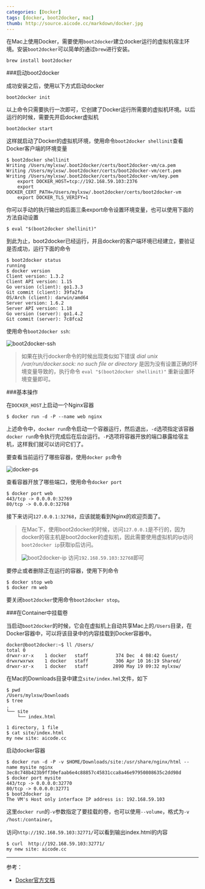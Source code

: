 ```yaml
---
categories: [Docker]
tags: [docker, boot2docker, mac]
thumb: http://source.aicode.cc/markdown/docker.jpg
---
```


在Mac上使用Docker，需要使用`boot2docker`建立docker运行的虚拟机宿主环境。安装`boot2docker`可以简单的通过`brew`进行安装。

	brew install boot2docker

###启动boot2docker

成功安装之后，使用以下方式启动docker

	boot2docker init

以上命令只需要执行一次即可，它创建了Docker运行所需要的虚拟机环境。以后运行的时候，需要先开启docker虚拟机

	boot2docker start

这样就启动了Docker的虚拟机环境，使用命令`boot2docker shellinit`查看Docker客户端的环境变量

	$ boot2docker shellinit
    Writing /Users/mylxsw/.boot2docker/certs/boot2docker-vm/ca.pem
    Writing /Users/mylxsw/.boot2docker/certs/boot2docker-vm/cert.pem
    Writing /Users/mylxsw/.boot2docker/certs/boot2docker-vm/key.pem
        export DOCKER_HOST=tcp://192.168.59.103:2376
        export DOCKER_CERT_PATH=/Users/mylxsw/.boot2docker/certs/boot2docker-vm
        export DOCKER_TLS_VERIFY=1

你可以手动的执行输出的后面三条export命令设置环境变量，也可以使用下面的方法自动设置

	$ eval "$(boot2docker shellinit)"

到此为止，boot2docker已经运行，并且docker的客户端环境已经建立，要验证是否成功，运行下面的命令

	$ boot2docker status
    running
    $ docker version
    Client version: 1.3.2
    Client API version: 1.15
    Go version (client): go1.3.3
    Git commit (client): 39fa2fa
    OS/Arch (client): darwin/amd64
    Server version: 1.6.2
    Server API version: 1.18
    Go version (server): go1.4.2
    Git commit (server): 7c8fca2

使用命令`boot2docker ssh`:

![boot2docker-ssh][]

> 如果在执行docker命令的时候出现类似如下错误
> *dial unix /var/run/docker.sock: no such file or directory*
> 是因为没有设置正确的环境变量导致的，执行命令 `eval "$(boot2docker shellinit)"` 重新设置环境变量即可。

###基本操作

在`DOCKER_HOST`上启动一个Nginx容器

	$ docker run -d -P --name web nginx

上述命令中，`docker run`命令启动一个容器运行，然后退出，`-d`选项指定该容器`docker run`命令执行完成后在后台运行。`-P`选项将容器开放的端口暴露给宿主机，这样我们就可以访问它们了。

要查看当前运行了哪些容器，使用`docker ps`命令

![docker-ps][]

查看容器开放了哪些端口，使用命令`docker port`

	$ docker port web
    443/tcp -> 0.0.0.0:32769
    80/tcp -> 0.0.0.0:32768

接下来访问`127.0.0.1:32768`，应该就能看到Nginx的欢迎页面了。

> 在Mac下，使用boot2docker的时候，访问`127.0.0.1`是不行的，因为docker的宿主机是boot2docker的虚拟机，因此需要使用虚拟机的ip访问`boot2docker ip`获取ip后访问。
>
> ![boot2docker-ip][]
> 访问`192.168.59.103:32768`即可

要停止或者删除正在运行的容器，使用下列命令

	$ docker stop web
    $ docker rm web

要关闭`boot2docker`使用命令`boot2docker stop`。

###在Container中挂载卷

当启动`boot2docker`的时候，它会在虚拟机上自动共享Mac上的`/Users`目录，在Docker容器中，可以将该目录中的内容挂载到Docker容器中。

	docker@boot2docker:~$ ll /Users/
    total 0
    drwxr-xr-x    1 docker   staff          374 Dec  4 08:42 Guest/
    drwxrwxrwx    1 docker   staff          306 Apr 10 16:19 Shared/
    drwxr-xr-x    1 docker   staff         2890 May 19 09:32 mylxsw/

在Mac的Downloads目录中建立`site/index.hml`文件，如下

    $ pwd
    /Users/mylxsw/Downloads
    $ tree
    .
    └── site
        └── index.html

    1 directory, 1 file
    $ cat site/index.html
	my new site: aicode.cc

启动docker容器

	$ docker run -d -P -v $HOME/Downloads/site:/usr/share/nginx/html --name mysite nginx
    3ec8c748b423b9ff30efaab6e4c88857c45831cca8a46e97950808635c2dd98d
    $ docker port mysite
    443/tcp -> 0.0.0.0:32770
    80/tcp -> 0.0.0.0:32771
    $ boot2docker ip
    The VM's Host only interface IP address is: 192.168.59.103

这里`docker run`的`-v`参数指定了要挂载的卷，也可以使用`--volume`，格式为`-v /host:/container`。

访问`http://192.168.59.103:32771/`可以看到输出index.html的内容

	$ curl  http://192.168.59.103:32771/
	my new site: aicode.cc


-----

参考：

- [Docker官方文档](http://docs.docker.com/installation/mac/)

[boot2docker-ssh]:http://aicode.qiniudn.com/markdown/boot2docker-ssh.jpg
[docker-ps]:http://aicode.qiniudn.com/markdown/docker-ps.jpg
[boot2docker-ip]:http://aicode.qiniudn.com/markdown/boot2docker-ip.jpg
